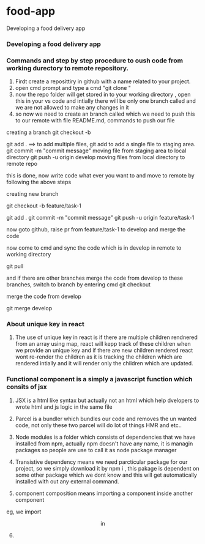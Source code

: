 # food-app
Developing a food delivery app

### Developing a food delivery app ##

### Commands and step by step procedure to oush code from working durectory to remote repository.

1. Firdt create a reposittiry in github with a name related to your project.
2. open cmd prompt and type a cmd "git clone <remote repository code>"
3. now the repo folder will get stored in to your working directory , open this in your vs code and intially there will be only one branch called <master> and we are not allowed to make any changes in it
4. so now we need to create an branch called <develop> which we need to push this to our remote with file README.md, commands to push our file

creating a branch git checkout -b <branch name>

git add . ==> to add multiple files, git add <file name> to add a single file to staging area.
git  commit -m "commit message" moving file from staging area to local directory
git push -u origin develop moving files from local directory to remote repo

this is done, now write code what ever you want to and move to remote by following the above steps

creating new branch

git checkout -b feature/task-1

git add .
git commit -m "commit message"
git push -u origin feature/task-1

now goto github, raise pr from feature/task-1 to develop and merge the code

now come to cmd and sync the code which is in develop in remote to working directory

git pull

and if there are other branches merge the code from develop to these branches, switch to branch by entering cmd git checkout <branch name>

merge the code from develop

git merge develop


### About unique key in react ###
1. The use of unique key in react is if there are multiple children rendnered from an array using map, react will kepp track of these children when we provide an unique key and if there are new children rendered react wont re-render the children as it is tracking the children which are rendered intially and it will render only the children which are updated.

### Functional component is a simply a javascript function which consits of jsx 

1. JSX is a html like syntax but actually not an html which help dvelopers to wrote html and js logic in the same file

2. Parcel is a bundler which bundles our code and removes the un wanted code, not only these two parcel will do lot of things HMR and etc..

3. Node modules is a folder which consists of dependencies that we have installed from npm, actually npm doesn't have any name, it is managin packages so people are use to call it as node package manager

4. Transistive dependency means we need parcticular package for our project, so we simply download it by npm i <package name>, this pakage is dependent on some other package which we dont know and this will get automatically installed with out any external command.

5. component composition means importing a component inside another component

eg, we import <Header /> in <App />

6. 